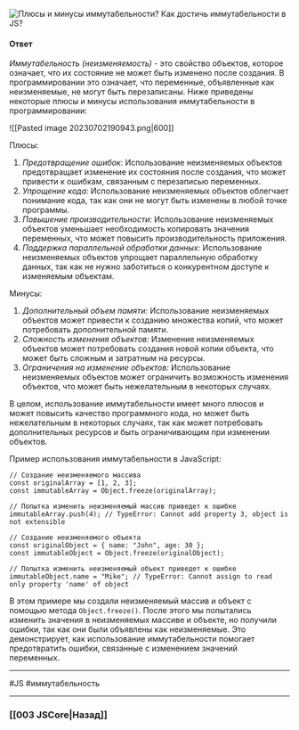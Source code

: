 ![Плюсы и минусы иммутабельности? Как достичь иммутабельности в JS?](https://youtu.be/ngyOYuTrUk8?t=445)

#### Ответ

*Иммутабельность (неизменяемость)* - это свойство объектов, которое означает, что их состояние не может быть изменено после создания. В программировании это означает, что переменные, объявленные как неизменяемые, не могут быть перезаписаны. Ниже приведены некоторые плюсы и минусы использования иммутабельности в программировании:

![[Pasted image 20230702190943.png|600]]

Плюсы:
1. *Предотвращение ошибок:* Использование неизменяемых объектов предотвращает изменение их состояния после создания, что может привести к ошибкам, связанным с перезаписью переменных.
2. *Упрощение кода:* Использование неизменяемых объектов облегчает понимание кода, так как они не могут быть изменены в любой точке программы.
3. *Повышение производительности:* Использование неизменяемых объектов уменьшает необходимость копировать значения переменных, что может повысить производительность приложения.
4. *Поддержка параллельной обработки данных:* Использование неизменяемых объектов упрощает параллельную обработку данных, так как не нужно заботиться о конкурентном доступе к изменяемым объектам.

Минусы:
1. *Дополнительный объем памяти:* Использование неизменяемых объектов может привести к созданию множества копий, что может потребовать дополнительной памяти.
2. *Сложность изменения объектов:* Изменение неизменяемых объектов может потребовать создания новой копии объекта, что может быть сложным и затратным на ресурсы.
3. *Ограничения на изменение объектов:* Использование неизменяемых объектов может ограничить возможность изменения объектов, что может быть нежелательным в некоторых случаях.

В целом, использование иммутабельности имеет много плюсов и может повысить качество программного кода, но может быть нежелательным в некоторых случаях, так как может потребовать дополнительных ресурсов и быть ограничивающим при изменении объектов.

Пример использования иммутабельности в JavaScript:

```
// Создание неизменяемого массива
const originalArray = [1, 2, 3];
const immutableArray = Object.freeze(originalArray);

// Попытка изменить неизменяемый массив приведет к ошибке
immutableArray.push(4); // TypeError: Cannot add property 3, object is not extensible

// Создание неизменяемого объекта
const originalObject = { name: "John", age: 30 };
const immutableObject = Object.freeze(originalObject);

// Попытка изменить неизменяемый объект приведет к ошибке
immutableObject.name = "Mike"; // TypeError: Cannot assign to read only property 'name' of object
```

В этом примере мы создали неизменяемый массив и объект с помощью метода `Object.freeze()`. После этого мы попытались изменить значения в неизменяемых массиве и объекте, но получили ошибки, так как они были объявлены как неизменяемые. Это демонстрирует, как использование иммутабельности помогает предотвратить ошибки, связанные с изменением значений переменных.

___
 #JS #иммутабельность 

___

### [[003 JSCore|Назад]]